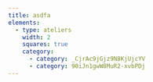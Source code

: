 ```yaml
---
title: asdfa
elements:
  - type: ateliers
    width: 2
    squares: true
    category:
      - category: _CjrAc9jGjz9N8KjUjcYV
      - category: 90iJn1gwW8MuR2-xvbPDj
---
```

